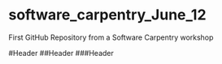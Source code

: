 # software_carpentry_June_12
First GitHub Repository from a Software Carpentry workshop

#Header
##Header
###Header

